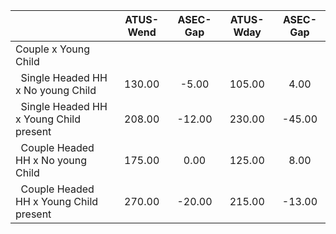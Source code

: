 
|                      |    ATUS-Wend |     ASEC-Gap |    ATUS-Wday |     ASEC-Gap |
| -------------------- | :----------: | :----------: | :----------: | :----------: |
| Couple x Young Child |              |              |              |              |
| &nbsp;&nbsp;Single Headed HH x No young Child |       130.00 |        -5.00 |       105.00 |         4.00 |
| &nbsp;&nbsp;Single Headed HH x Young Child present |       208.00 |       -12.00 |       230.00 |       -45.00 |
| &nbsp;&nbsp;Couple Headed HH x No young Child |       175.00 |         0.00 |       125.00 |         8.00 |
| &nbsp;&nbsp;Couple Headed HH x Young Child present |       270.00 |       -20.00 |       215.00 |       -13.00 |

